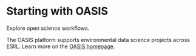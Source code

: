 # Starting with OASIS

Explore open science workflows.

The OASIS platform supports environmental data science projects across ESIIL. Learn more on the [OASIS homepage](../index.md).
